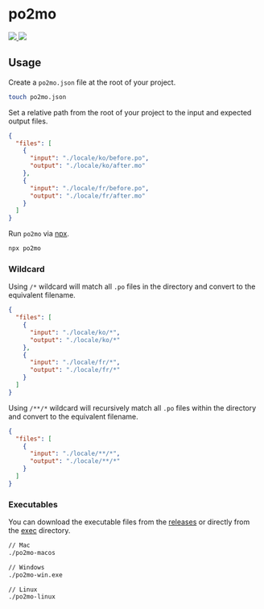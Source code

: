 # po2mo

<p align="left">
  <a href="https://npm.im/po2mo">
    <img src="https://badgen.net/npm/v/po2mo">
  </a>

  <a href="https://github.com/devjiwonchoi/po2mo/actions?workflow=CI">
    <img src="https://github.com/devjiwonchoi/po2mo/actions/workflows/node_ci.yml/badge.svg">
  </a>
</p>

## Usage

Create a `po2mo.json` file at the root of your project.

```bash
touch po2mo.json
```

Set a relative path from the root of your project to the input and expected output files.

```json
{
  "files": [
    {
      "input": "./locale/ko/before.po",
      "output": "./locale/ko/after.mo"
    },
    {
      "input": "./locale/fr/before.po",
      "output": "./locale/fr/after.mo"
    }
  ]
}
```

Run `po2mo` via [npx](https://docs.npmjs.com/cli/v10/commands/npx).

```bash
npx po2mo
```

### Wildcard

Using `/*` wildcard will match all `.po` files in the directory and convert to the equivalent filename.

```json
{
  "files": [
    {
      "input": "./locale/ko/*",
      "output": "./locale/ko/*"
    },
    {
      "input": "./locale/fr/*",
      "output": "./locale/fr/*"
    }
  ]
}
```

Using `/**/*` wildcard will recursively match all `.po` files within the directory and convert to the equivalent filename.

```json
{
  "files": [
    {
      "input": "./locale/**/*",
      "output": "./locale/**/*"
    }
  ]
}
```

### Executables

You can download the executable files from the [releases](https://github.com/devjiwonchoi/po2mo/releases) or directly from the [exec](https://github.com/devjiwonchoi/po2mo/tree/main/exec) directory.

```bash
// Mac
./po2mo-macos

// Windows
./po2mo-win.exe

// Linux
./po2mo-linux
```
